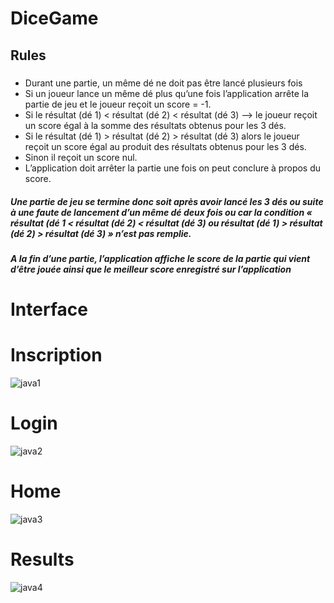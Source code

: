 # DiceGame

## Rules
#####
* Durant une partie, un même dé ne doit pas être lancé plusieurs fois
* Si un joueur lance un même dé plus qu’une fois l’application arrête la partie de jeu et le joueur reçoit un score = -1. 
* Si le résultat (dé 1) < résultat (dé 2) < résultat (dé 3) --> le joueur reçoit un score égal 
à la somme des résultats obtenus pour les 3 dés.
* Si le résultat (dé 1) > résultat (dé 2) > résultat (dé 3) alors le joueur reçoit un score égal au produit des résultats 
obtenus pour les 3 dés.
* Sinon il reçoit un score nul. 
* L’application doit arrêter la partie une fois on peut conclure à propos du score.
##### Une partie de jeu se termine donc soit après avoir lancé les 3 dés ou suite à une faute de lancement d’un même dé deux fois ou car la condition « résultat (dé 1 < résultat (dé 2) < résultat (dé 3) ou résultat (dé 1) > résultat (dé 2) > résultat (dé 3) » n’est pas remplie.
##### A la fin d’une partie, l’application affiche le score de la partie qui vient d’être jouée ainsi que le meilleur score enregistré sur l’application

# Interface 

# Inscription
![java1](https://user-images.githubusercontent.com/108592629/235283231-fce53bda-3c9f-4e0e-aa26-86985e7fe158.png)
# Login
![java2](https://user-images.githubusercontent.com/108592629/235283240-6f60b76e-0f3b-49ee-a142-859d01a6165a.png)
# Home
![java3](https://user-images.githubusercontent.com/108592629/235283248-bdc73f84-1079-4768-bd82-4e8b1f8c3673.png)
# Results
![java4](https://user-images.githubusercontent.com/108592629/235283254-22cecdd1-ee5c-4ee1-a9ed-d83a675bfdfb.png)

